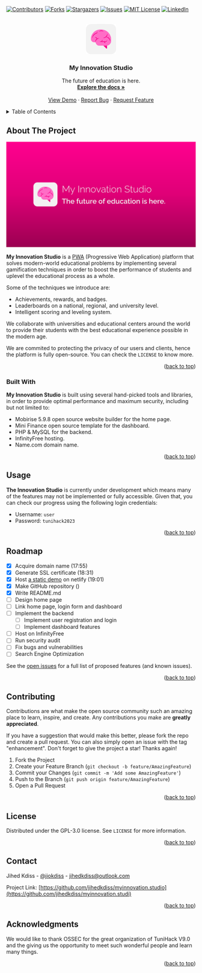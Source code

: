 <a name="readme-top"></a>

[![Contributors][contributors-shield]][contributors-url]
[![Forks][forks-shield]][forks-url]
[![Stargazers][stars-shield]][stars-url]
[![Issues][issues-shield]][issues-url]
[![MIT License][license-shield]][license-url]
[![LinkedIn][linkedin-shield]][linkedin-url]

<br />
<div align="center">
  <a href="https://github.com/jihedkdiss/myinnovation.studio">
    <img src="images/Logo.png" alt="Logo" width="80" height="80">
  </a>

  <h3 align="center">My Innovation Studio</h3>

  <p align="center">
    The future of education is here.
    <br />
    <a href="#about-the-project"><strong>Explore the docs »</strong></a>
    <br />
    <br />
    <a href="https://myinnovation.studio">View Demo</a>
    ·
    <a href="https://github.com/jihedkdiss/myinnovation.studio/issues">Report Bug</a>
    ·
    <a href="https://github.com/jihedkdiss/myinnovation.studio/issues">Request Feature</a>
  </p>
</div>

<details>
  <summary>Table of Contents</summary>
  <ol>
    <li>
      <a href="#about-the-project">About The Project</a>
      <ul>
        <li><a href="#built-with">Built With</a></li>
      </ul>
    </li>
    <li><a href="#usage">Usage</a></li>
    <li><a href="#roadmap">Roadmap</a></li>
    <li><a href="#contributing">Contributing</a></li>
    <li><a href="#license">License</a></li>
    <li><a href="#contact">Contact</a></li>
    <li><a href="#acknowledgments">Acknowledgments</a></li>
  </ol>
</details>

## About The Project

[![Product Name Screen Shot][product-screenshot]](https://myinnovation.studio)

**My Innovation Studio** is a [PWA](https://web.dev/articles/what-are-pwas) (Progressive Web Application) platform that solves modern-world educational problems by implementing several gamification techniques in order to boost the performance of students and uplevel the educational process as a whole.

 Some of the techniques we introduce are:
* Achievements, rewards, and badges.
* Leaderboards on a national, regional, and university level.
* Intelligent scoring and leveling system.

We collaborate with universities and educational centers around the world to provide their students with the best educational experience possible in the modern age.

We are commited to protecting the privacy of our users and clients, hence the platform is fully open-source. You can check the `LICENSE` to know more.

<p align="right">(<a href="#readme-top">back to top</a>)</p>

### Built With

**My Innovation Studio** is built using several hand-picked tools and libraries, in order to provide optimal performance and maximum security, including but not limited to:

* Mobirise 5.9.8 open source website builder for the home page.
* Mini Finance open source template for the dashboard.
* PHP & MySQL for the backend.
* InfinityFree hosting.
* Name.com domain name.

<p align="right">(<a href="#readme-top">back to top</a>)</p>

## Usage

**The Innovation Studio** is currently under development which means many of the features may not be implemented or fully accessible. Given that, you can check our progress using the following login credentials:
* Username: `user`
* Password: `tunihack2023`

<p align="right">(<a href="#readme-top">back to top</a>)</p>

## Roadmap
- [x] Acquire domain name (17:55)
- [x] Generate SSL certificate (18:31)
- [x] Host [a static demo](https://myinnovationstudio.netlify.app) on netlify (19:01)
- [x] Make GitHub repository ()
- [x] Write README.md
- [ ] Design home page
- [ ] Link home page, login form and dashboard
- [ ] Implement the backend
    - [ ] Implement user registration and login
    - [ ] Implement dashboard features
- [ ] Host on InfinityFree
- [ ] Run security audit
- [ ] Fix bugs and vulnerabilities
- [ ] Search Engine Optimization

See the [open issues](https://github.com/jihedkdiss/myinnovation.studio/issues) for a full list of proposed features (and known issues).

<p align="right">(<a href="#readme-top">back to top</a>)</p>

## Contributing

Contributions are what make the open source community such an amazing place to learn, inspire, and create. Any contributions you make are **greatly appreciated**.

If you have a suggestion that would make this better, please fork the repo and create a pull request. You can also simply open an issue with the tag "enhancement".
Don't forget to give the project a star! Thanks again!

1. Fork the Project
2. Create your Feature Branch (`git checkout -b feature/AmazingFeature`)
3. Commit your Changes (`git commit -m 'Add some AmazingFeature'`)
4. Push to the Branch (`git push origin feature/AmazingFeature`)
5. Open a Pull Request

<p align="right">(<a href="#readme-top">back to top</a>)</p>

## License
Distributed under the GPL-3.0 license. See `LICENSE` for more information.

<p align="right">(<a href="#readme-top">back to top</a>)</p>

## Contact
Jihed Kdiss - [@jiokdiss](https://facebook.com/jiokdiss) - jihedkdiss@outlook.com

Project Link: [https://github.com/jihedkdiss/myinnovation.studio](https://github.com/jihedkdiss/myinnovation.studi)

<p align="right">(<a href="#readme-top">back to top</a>)</p>

## Acknowledgments
We would like to thank OSSEC for the great organization of TuniHack V9.0 and the giving us the opportunity to meet such wonderful people and learn many things. 

<p align="right">(<a href="#readme-top">back to top</a>)</p>

[contributors-shield]: https://img.shields.io/github/contributors/jihedkdiss/myinnovation.studio?style=for-the-badge
[contributors-url]: https://github.com/jihedkdiss/myinnovation.studio/graphs/contributors
[forks-shield]: https://img.shields.io/github/forks/jihedkdiss/myinnovation.studio?style=for-the-badge
[forks-url]: https://github.com/jihedkdiss/myinnovation.studio/network/members
[stars-shield]: https://img.shields.io/github/stars/jihedkdiss/myinnovation.studio?style=for-the-badge
[stars-url]: https://github.com/jihedkdiss/myinnovation.studio/stargazers
[issues-shield]: https://img.shields.io/github/issues/jihedkdiss/myinnovation.studio?style=for-the-badge
[issues-url]: https://github.com/jihedkdiss/myinnovation.studio/issues
[license-shield]: https://img.shields.io/github/license/jihedkdiss/myinnovation.studio?style=for-the-badge
[license-url]: https://github.com/jihedkdiss/myinnovation.studio/blob/main/LICENSE
[linkedin-shield]: https://img.shields.io/badge/-LinkedIn-black.svg?style=for-the-badge&logo=linkedin&colorB=555
[linkedin-url]: https://linkedin.com/in/jihedkdiss
[product-screenshot]: images/Banner.png
